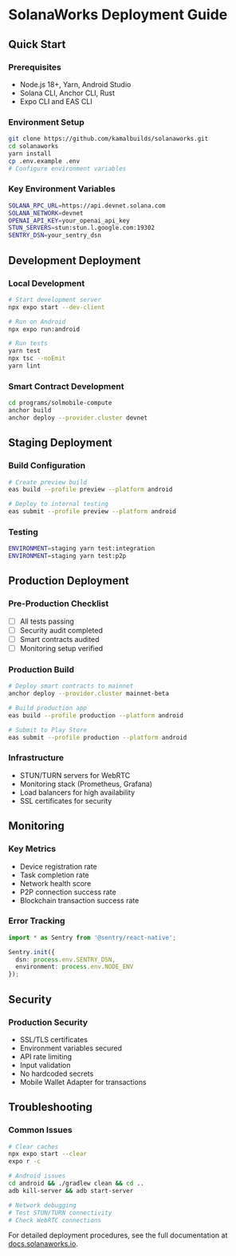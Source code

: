 # SolanaWorks Deployment Guide

## Quick Start

### Prerequisites
- Node.js 18+, Yarn, Android Studio
- Solana CLI, Anchor CLI, Rust
- Expo CLI and EAS CLI

### Environment Setup
```bash
git clone https://github.com/kamalbuilds/solanaworks.git
cd solanaworks
yarn install
cp .env.example .env
# Configure environment variables
```

### Key Environment Variables
```bash
SOLANA_RPC_URL=https://api.devnet.solana.com
SOLANA_NETWORK=devnet
OPENAI_API_KEY=your_openai_api_key
STUN_SERVERS=stun:stun.l.google.com:19302
SENTRY_DSN=your_sentry_dsn
```

## Development Deployment

### Local Development
```bash
# Start development server
npx expo start --dev-client

# Run on Android
npx expo run:android

# Run tests
yarn test
npx tsc --noEmit
yarn lint
```

### Smart Contract Development
```bash
cd programs/solmobile-compute
anchor build
anchor deploy --provider.cluster devnet
```

## Staging Deployment

### Build Configuration
```bash
# Create preview build
eas build --profile preview --platform android

# Deploy to internal testing
eas submit --profile preview --platform android
```

### Testing
```bash
ENVIRONMENT=staging yarn test:integration
ENVIRONMENT=staging yarn test:p2p
```

## Production Deployment

### Pre-Production Checklist
- [ ] All tests passing
- [ ] Security audit completed
- [ ] Smart contracts audited
- [ ] Monitoring setup verified

### Production Build
```bash
# Deploy smart contracts to mainnet
anchor deploy --provider.cluster mainnet-beta

# Build production app
eas build --profile production --platform android

# Submit to Play Store
eas submit --profile production --platform android
```

### Infrastructure
- STUN/TURN servers for WebRTC
- Monitoring stack (Prometheus, Grafana)
- Load balancers for high availability
- SSL certificates for security

## Monitoring

### Key Metrics
- Device registration rate
- Task completion rate
- Network health score
- P2P connection success rate
- Blockchain transaction success rate

### Error Tracking
```typescript
import * as Sentry from '@sentry/react-native';

Sentry.init({
  dsn: process.env.SENTRY_DSN,
  environment: process.env.NODE_ENV
});
```

## Security

### Production Security
- SSL/TLS certificates
- Environment variables secured
- API rate limiting
- Input validation
- No hardcoded secrets
- Mobile Wallet Adapter for transactions

## Troubleshooting

### Common Issues
```bash
# Clear caches
npx expo start --clear
expo r -c

# Android issues
cd android && ./gradlew clean && cd ..
adb kill-server && adb start-server

# Network debugging
# Test STUN/TURN connectivity
# Check WebRTC connections
```

For detailed deployment procedures, see the full documentation at [docs.solanaworks.io](https://docs.solanaworks.io). 